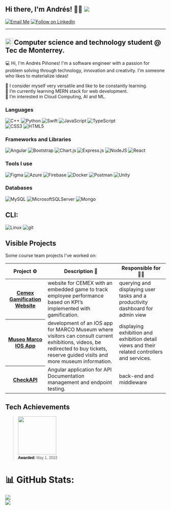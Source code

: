 ## Hi there, I'm Andrés! 👋🏻 [![](https://visitcount.itsvg.in/api?id=andrespinones&icon=0&color=0)](https://visitcount.itsvg.in)
[![Email Me](https://img.shields.io/badge/Email-andrespinones@gmail.com-BB001B.svg)](mailto:andrespinones@gmail.com)
[![Follow on LinkedIn](https://img.shields.io/badge/Follow-LinkedIn-2867B2.svg)](https://linkedin.com/in/andrespinones)

---
<img align = "left" width="24px" height="24px" src="https://upload.wikimedia.org/wikipedia/commons/4/47/Logo_del_ITESM.svg">Computer science and technology student @ Tec de Monterrey. 
--
💻 Hi, I'm Andrés Piñones! I'm a software engineer with a passion for problem solving through technology, innovation and creativity. I'm someone who likes to materialize ideas!

📖 I consider myself very versatile and like to be constantly learning.<br>
🌱 I’m currently learning MERN stack for web development.<br>
🔭 I’m interested in Cloud Computing, AI and ML.

<h3><strong>Languages</strong></h3>  
 
 ![C++](https://img.shields.io/badge/c++-%2300599C.svg?style=for-the-badge&logo=c%2B%2B&logoColor=white) ![Python](https://img.shields.io/badge/python-3670A0?style=for-the-badge&logo=python&logoColor=ffdd54) ![Swift](https://img.shields.io/badge/swift-F54A2A?style=for-the-badge&logo=swift&logoColor=white)  ![JavaScript](https://img.shields.io/badge/javascript-%23323330.svg?style=for-the-badge&logo=javascript&logoColor=%23F7DF1E)  ![TypeScript](https://img.shields.io/badge/typescript-%23007ACC.svg?style=for-the-badge&logo=typescript&logoColor=white) <br> 
![CSS3](https://img.shields.io/badge/css3-%231572B6.svg?style=for-the-badge&logo=css3&logoColor=white) 
![HTML5](https://img.shields.io/badge/html5-%23E34F26.svg?style=for-the-badge&logo=html5&logoColor=white) 

  <h3><strong>Frameworks and Libraries</strong></h3> 
 
 ![Angular](https://img.shields.io/badge/angular-%23DD0031.svg?style=for-the-badge&logo=angular&logoColor=white) 
 ![Bootstrap](https://img.shields.io/badge/bootstrap-%23563D7C.svg?style=for-the-badge&logo=bootstrap&logoColor=white) 
 ![Chart.js](https://img.shields.io/badge/chart.js-F5788D.svg?style=for-the-badge&logo=chart.js&logoColor=white) 
 ![Express.js](https://img.shields.io/badge/express.js-%23404d59.svg?style=for-the-badge&logo=express&logoColor=%2361DAFB) 
 ![NodeJS](https://img.shields.io/badge/node.js-6DA55F?style=for-the-badge&logo=node.js&logoColor=white) 
 ![React](https://img.shields.io/badge/react-%2320232a.svg?style=for-the-badge&logo=react&logoColor=%2361DAFB) 
 
<h3><strong>Tools I use </strong></h3> 
 
	
 ![Figma](https://img.shields.io/badge/figma-%23F24E1E.svg?style=for-the-badge&logo=figma&logoColor=white) 
 ![Azure](https://img.shields.io/badge/azure-%230072C6.svg?style=for-the-badge&logo=azure-devops&logoColor=white) 
 ![Firebase](https://img.shields.io/badge/firebase-%23039BE5.svg?style=for-the-badge&logo=firebase)
 ![Docker](https://img.shields.io/badge/docker-%230db7ed.svg?style=for-the-badge&logo=docker&logoColor=white) 
 ![Postman](https://img.shields.io/badge/Postman-FF6C37?style=for-the-badge&logo=postman&logoColor=white)
 ![Unity](https://img.shields.io/badge/Unity-100000?style=for-the-badge&logo=unity&logoColor=white)
 
 <h3><strong>Databases </strong></h3>
 
 
 ![MySQL](https://img.shields.io/badge/mysql-%2300f.svg?style=for-the-badge&logo=mysql&logoColor=white) 
 ![MicrosoftSQLServer](https://img.shields.io/badge/Microsoft%20SQL%20Sever-CC2927?style=for-the-badge&logo=microsoft%20sql%20server&logoColor=white)
 ![Mongo](https://img.shields.io/badge/MongoDB-4EA94B?style=for-the-badge&logo=mongodb&logoColor=white)

## CLI:
![Linux](https://img.shields.io/badge/Linux-FCC624?style=for-the-badge&logo=linux&logoColor=black)
![git](https://img.shields.io/badge/GIT-E44C30?style=for-the-badge&logo=git&logoColor=white)
## Visible Projects
Some course team projects I've worked on:
<table>
  <thead>
    <th>Project ⚙️</th>
    <th>Description 📝</th>
    <th>Responsible for 🧑‍🏭</th>
  </thead>
  <tbody>
    <tr>
      <th><a href="https://github.com/EdithBenvenuto/CemexWeb">Cemex Gamification Website</a></th>
      <td> website for CEMEX with an embedded game to track employee performance based on KPI’s implemented with gamification.</td>
      <td>querying and displaying user tasks and a productivity dashboard for admin view</td>
    </tr>
    <tr>
      <th><a href="https://github.com/solishiguera/TC2007B.3-MARCO-iOS">Museo Marco IOS App</a></th>
      <td>development of an IOS app for MARCO Museum where visitors can consult current exhibitions, videos, be redirected to buy tickets, reserve guided             visits and more museum information.
      </td>
      <td>displaying exhibition and exhibition detail views and their related controllers and services.</td>
    </tr>
    <tr>
      <th><a href="https://github.com/andrespinones/checkAPI">CheckAPI</a></th>
      <td>Angular application for API Documentation management and endpoint testing.</td>
      <td>back-end and middleware</td>
    </tr>
  </tbody>
</table>

## Tech Achievements
<blockquote class="badgr-badge" style="font-family: Helvetica, Roboto, &quot;Segoe UI&quot;, Calibri, sans-serif;"><a href="https://api.badgr.io/public/assertions/Y5LCWFw0TB-Zqs9u34Er-w?identity__email=andrespinones%40gmail.com"><img width="120px" height="120px" src="https://api.badgr.io/public/assertions/Y5LCWFw0TB-Zqs9u34Er-w/image"></a><p class="badgr-badge-date" style="margin: 0; font-size: 12px; font-style: normal; font-stretch: normal; line-height: 1.67; letter-spacing: normal; text-align: left; color: #555555;"><strong style="font-size: 12px; font-weight: bold; font-style: normal; font-stretch: normal; line-height: 1.67; letter-spacing: normal; text-align: left; color: #000;">Awarded: </strong>May 1, 2022</p></blockquote>



# 📊 GitHub Stats:
![](https://github-readme-stats.vercel.app/api?username=andrespinones&theme=dark&hide_border=false&include_all_commits=false&count_private=false)<br/>
![](https://github-readme-streak-stats.herokuapp.com/?user=andrespinones&theme=dark&hide_border=false)<br/>





